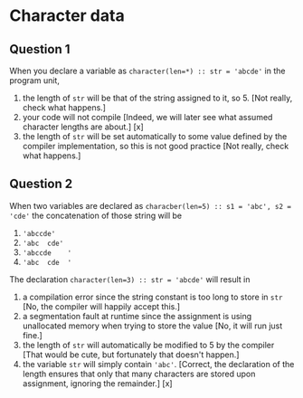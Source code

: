 # Character data

## Question 1

When you declare a variable as `character(len=*) :: str = 'abcde'` in the program unit,
1. the length of `str` will be that of the string assigned to it, so 5. [Not really, check what happens.]
1. your code will not compile [Indeed, we will later see what assumed character lengths are about.] [x]
1. the length of `str` will be set automatically to some value defined by the compiler implementation, so this is not good practice [Not really, check what happens.]


## Question 2

When two variables are declared as `characber(len=5) :: s1 = 'abc', s2 = 'cde'` the concatenation of those string will be
1. `'abccde'`
1. `'abc  cde'`
1. `'abccde    '`
1. `'abc  cde  '`


The declaration `character(len=3) :: str = 'abcde'` will result in
1. a compilation error since the string constant is too long to store in `str` [No, the compiler will happily accept this.]
1. a segmentation fault at runtime since the assignment is using unallocated memory when trying to store the value [No, it will run just fine.]
1. the length of `str` will automatically be modified to 5 by the compiler [That would be cute, but fortunately that doesn't happen.]
1. the variable `str` will simply contain `'abc'`. [Correct, the declaration of the length ensures that only that many characters are stored upon assignment, ignoring the remainder.] [x]
